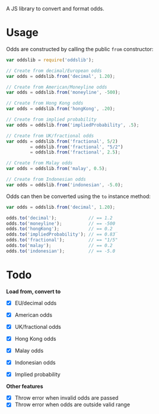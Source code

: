 A JS library to convert and format odds.

# Usage

Odds are constructed by calling the public `from` constructor:

```js
var oddslib = require('oddslib');

// Create from decimal/European odds
var odds = oddslib.from('decimal', 1.20);

// Create from American/Moneyline odds
var odds = oddslib.from('moneyline', -500);

// Create from Hong Kong odds
var odds = oddslib.from('hongKong', .20);

// Create from implied probability
var odds = oddslib.from('impliedProbability', .5);

// Create from UK/fractional odds
var odds = oddslib.from('fractional', 5/2)
         = oddslib.from('fractional', "5/2")
         = oddslib.from('fractional', 2.5);

// Create from Malay odds
var odds = oddslib.from('malay', 0.5);

// Create from Indonesian odds
var odds = oddslib.from('indonesian', -5.0);

```

Odds can then be converted using the `to` instance method:

```js
var odds = oddslib.from('decimal', 1.20);

odds.to('decimal');            // == 1.2
odds.to('moneyline');          // == -500
odds.to('hongKong');           // == 0.2
odds.to('impliedProbability'); // == 0.83̅
odds.to('fractional');         // == "1/5"
odds.to('malay');              // == 0.2
odds.to('indonesian');         // == -5.0
```

# Todo

**Load from, convert to**

- [x] EU/decimal odds
- [x] American odds
- [x] UK/fractional odds
- [x] Hong Kong odds
- [x] Malay odds
- [x] Indonesian odds
- [x] Implied probability


**Other features**

- [x] Throw error when invalid odds are passed
- [x] Throw error when odds are outside valid range
